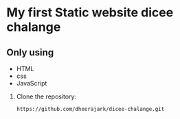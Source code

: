 # My first Static website dicee chalange
## Only using 
* HTML
* css
* JavaScript
1. Clone the repository:

   ```
   https://github.com/dheerajark/dicee-chalange.git
   ```

